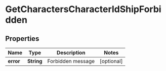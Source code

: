 
# GetCharactersCharacterIdShipForbidden

## Properties
Name | Type | Description | Notes
------------ | ------------- | ------------- | -------------
**error** | **String** | Forbidden message |  [optional]



